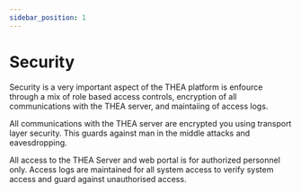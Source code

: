 ```yaml
---
sidebar_position: 1
---
```


# Security

Security is a very important aspect of the THEA platform is enfource through a mix of role based access controls, 
encryption of all communications with the THEA server, and maintaiing of access logs.

All communications with the THEA server are encrypted you using transport layer security. This guards against 
man in the middle attacks and eavesdropping.

All access to the THEA Server and web portal is for authorized personnel only. Access logs are maintained 
for all system access to verify system access and guard against unauthorised access.